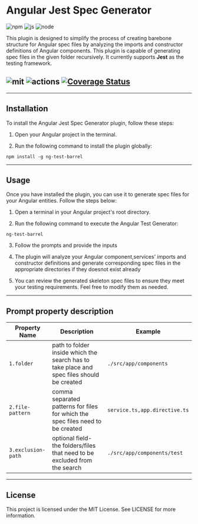 # Angular Jest Spec Generator

![npm](https://img.shields.io/npm/v/node-keyword-scrapper.svg?style=for-the-badge&logo=npm "npm")
![js](https://camo.githubusercontent.com/9d07c04bdd98c662d5df9d4e1cc1de8446ffeaebca330feb161f1fb8e1188204/68747470733a2f2f696d672e736869656c64732e696f2f62616467652f4a6176615363726970742d4637444631453f7374796c653d666f722d7468652d6261646765266c6f676f3d6a617661736372697074266c6f676f436f6c6f723d626c61636b "js")
![node](https://camo.githubusercontent.com/dfc69d704694f22168bea3d84584663777fa5301dcad5bbcb5459b336da8d554/68747470733a2f2f696d672e736869656c64732e696f2f62616467652f4e6f64652e6a732d3433383533443f7374796c653d666f722d7468652d6261646765266c6f676f3d6e6f64652e6a73266c6f676f436f6c6f723d7768697465 "node")


This plugin is designed to simplify the process of creating barebone structure for Angular spec files by analyzing the imports and constructor definitions of Angular components.
This plugin is capable of generating spec files in the given folder recursively.
It currently supports **Jest** as the testing framework.

![mit](https://camo.githubusercontent.com/57b1ff17b6c633342f74f1da24a73fa090a8e9141b058f56d242b1ba4229e544/68747470733a2f2f696d672e736869656c64732e696f2f6e706d2f6c2f6e67782d73696d706c652d736c69636b "mit")
![actions](https://camo.githubusercontent.com/f0acbdace9431d2a168a8a53637655735a6fd6eee112155fd7f6daac3ff47f18/68747470733a2f2f696d672e736869656c64732e696f2f62616467652f2d4769746875625f416374696f6e732d3230383846463f7374796c653d666c61742d737175617265266c6f676f3d6769746875622d616374696f6e73266c6f676f436f6c6f723d7768697465 "actions")
[![Coverage Status](https://coveralls.io/repos/github/asaralaya/jest-template/badge.svg?branch=main)](https://coveralls.io/github/asaralaya/jest-template?branch=main)
---

---
## Installation

To install the Angular Jest Spec Generator plugin, follow these steps:

1. Open your Angular project in the terminal.

2. Run the following command to install the plugin globally:

 ```   
 npm install -g ng-test-barrel
 ```

---
## Usage
Once you have installed the plugin, you can use it to generate spec files for your Angular entities. Follow the steps below:

1. Open a terminal in your Angular project's root directory.

2. Run the following command to execute the Angular Test Generator:
 ```
ng-test-barrel
```  
3. Follow the prompts and provide the inputs
4. The plugin will analyze your Angular component,services' imports and constructor definitions and generate corresponding spec files in the appropriate directories if they doesnot exist already

5. You can review the generated skeleton spec files to ensure they meet your testing requirements. Feel free to modify them as needed.


---
## Prompt property description
|Property Name| Description| Example
|--|----------------------|--|
| `1.folder` | path to folder inside which the search has to take place and spec files should be created | ```./src/app/components```|
| `2.file-pattern` | comma separated patterns for files for which the spec files need to be created| ```service.ts,app.directive.ts```|
| `3.exclusion-path` | optional field-  the folders/files that need to be excluded from the search | ```./src/app/components/test```|

---
## License

This project is licensed under the MIT License. See LICENSE for more information.
